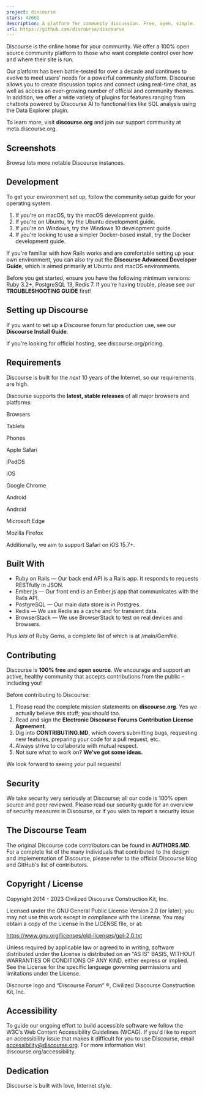 ```yaml
---
project: discourse
stars: 42661
description: A platform for community discussion. Free, open, simple.
url: https://github.com/discourse/discourse
---
```


Discourse is the online home for your community. We offer a 100% open source community platform to those who want complete control over how and where their site is run.

Our platform has been battle-tested for over a decade and continues to evolve to meet users’ needs for a powerful community platform. Discourse allows you to create discussion topics and connect using real-time chat, as well as access an ever-growing number of official and community themes. In addition, we offer a wide variety of plugins for features ranging from chatbots powered by Discourse AI to functionalities like SQL analysis using the Data Explorer plugin.

To learn more, visit **discourse.org** and join our support community at meta.discourse.org.

Screenshots
-----------

Browse lots more notable Discourse instances.

Development
-----------

To get your environment set up, follow the community setup guide for your operating system.

1.  If you're on macOS, try the macOS development guide.
2.  If you're on Ubuntu, try the Ubuntu development guide.
3.  If you're on Windows, try the Windows 10 development guide.
4.  If you're looking to use a simpler Docker-based install, try the Docker development guide.

If you're familiar with how Rails works and are comfortable setting up your own environment, you can also try out the **Discourse Advanced Developer Guide**, which is aimed primarily at Ubuntu and macOS environments.

Before you get started, ensure you have the following minimum versions: Ruby 3.2+, PostgreSQL 13, Redis 7. If you're having trouble, please see our **TROUBLESHOOTING GUIDE** first!

Setting up Discourse
--------------------

If you want to set up a Discourse forum for production use, see our **Discourse Install Guide**.

If you're looking for official hosting, see discourse.org/pricing.

Requirements
------------

Discourse is built for the _next_ 10 years of the Internet, so our requirements are high.

Discourse supports the **latest, stable releases** of all major browsers and platforms:

Browsers

Tablets

Phones

Apple Safari

iPadOS

iOS

Google Chrome

Android

Android

Microsoft Edge

Mozilla Firefox

Additionally, we aim to support Safari on iOS 15.7+.

Built With
----------

-   Ruby on Rails — Our back end API is a Rails app. It responds to requests RESTfully in JSON.
-   Ember.js — Our front end is an Ember.js app that communicates with the Rails API.
-   PostgreSQL — Our main data store is in Postgres.
-   Redis — We use Redis as a cache and for transient data.
-   BrowserStack — We use BrowserStack to test on real devices and browsers.

Plus _lots_ of Ruby Gems, a complete list of which is at /main/Gemfile.

Contributing
------------

Discourse is **100% free** and **open source**. We encourage and support an active, healthy community that accepts contributions from the public – including you!

Before contributing to Discourse:

1.  Please read the complete mission statements on **discourse.org**. Yes we actually believe this stuff; you should too.
2.  Read and sign the **Electronic Discourse Forums Contribution License Agreement**.
3.  Dig into **CONTRIBUTING.MD**, which covers submitting bugs, requesting new features, preparing your code for a pull request, etc.
4.  Always strive to collaborate with mutual respect.
5.  Not sure what to work on? **We've got some ideas.**

We look forward to seeing your pull requests!

Security
--------

We take security very seriously at Discourse; all our code is 100% open source and peer reviewed. Please read our security guide for an overview of security measures in Discourse, or if you wish to report a security issue.

The Discourse Team
------------------

The original Discourse code contributors can be found in **AUTHORS.MD**. For a complete list of the many individuals that contributed to the design and implementation of Discourse, please refer to the official Discourse blog and GitHub's list of contributors.

Copyright / License
-------------------

Copyright 2014 - 2023 Civilized Discourse Construction Kit, Inc.

Licensed under the GNU General Public License Version 2.0 (or later); you may not use this work except in compliance with the License. You may obtain a copy of the License in the LICENSE file, or at:

https://www.gnu.org/licenses/old-licenses/gpl-2.0.txt

Unless required by applicable law or agreed to in writing, software distributed under the License is distributed on an "AS IS" BASIS, WITHOUT WARRANTIES OR CONDITIONS OF ANY KIND, either express or implied. See the License for the specific language governing permissions and limitations under the License.

Discourse logo and “Discourse Forum” ®, Civilized Discourse Construction Kit, Inc.

Accessibility
-------------

To guide our ongoing effort to build accessible software we follow the W3C’s Web Content Accessibility Guidelines (WCAG). If you'd like to report an accessibility issue that makes it difficult for you to use Discourse, email accessibility@discourse.org. For more information visit discourse.org/accessibility.

Dedication
----------

Discourse is built with love, Internet style.
